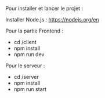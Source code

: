 Pour installer et lancer le projet :

Installer Node.js : https://nodejs.org/en

Pour la partie Frontend :

- cd /client
- npm install
- npm run dev

Pour le serveur :

- cd /server
- npm install
- npm run start

